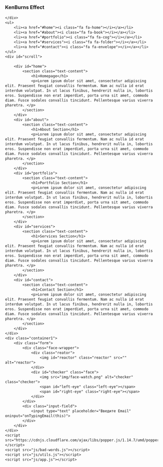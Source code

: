 <!DOCTYPE html>
<html lang="en">

<head>
	<meta charset="UTF-8">
	<meta name="viewport" content="width=device-width, initial-scale=1.0">
	<meta http-equiv="X-UA-Compatible" content="IE=Edge">
	<title>Document</title>
	<link href="//maxcdn.bootstrapcdn.com/font-awesome/4.7.0/css/font-awesome.min.css" rel="stylesheet">
	<link rel="stylesheet" href="style.css">
</head>

<body>
	<div class="wrap">
		<div class="img-box">
			<div class="single-img"></div>
			<h3>KenBurns Effect</h3>
		</div>
	</div>
	<div class="rain">

	</div>
	<ul>
		<li><a href="#home"><i class="fa fa-home"></i></a></li>
		<li><a href="#about"><i class="fa fa-book"></i></a></li>
		<li><a href="#portfolio"><i class="fa fa-cog"></i></a></li>
		<li><a href="#services"><i class="fa fa-folder"></i></a></li>
		<li><a href="#contact"><i class="fa fa-envelope"></i></a></li>
	</ul>
	<div id="scroll">

		<div id="home">
			<section class="text-content">
				<h1>Homepage</h1>
				<p>Lorem ipsum dolor sit amet, consectetur adipiscing elit. Praesent feugiat convallis fermentum. Nam ac nulla id erat interdum volutpat. In ut lacus finibus, hendrerit nulla in, lobortis eros. Suspendisse non erat imperdiet, porta urna sit amet, commodo diam. Fusce sodales convallis tincidunt. Pellentesque varius viverra pharetra. </p>
			</section>
		</div>
		<div id="about">
			<section class="text-content">
				<h1>About Section</h1>
				<p>Lorem ipsum dolor sit amet, consectetur adipiscing elit. Praesent feugiat convallis fermentum. Nam ac nulla id erat interdum volutpat. In ut lacus finibus, hendrerit nulla in, lobortis eros. Suspendisse non erat imperdiet, porta urna sit amet, commodo diam. Fusce sodales convallis tincidunt. Pellentesque varius viverra pharetra. </p>
			</section>
		</div>
		<div id="portfolio">
			<section class="text-content">
				<h1>Portfolio Section</h1>
				<p>Lorem ipsum dolor sit amet, consectetur adipiscing elit. Praesent feugiat convallis fermentum. Nam ac nulla id erat interdum volutpat. In ut lacus finibus, hendrerit nulla in, lobortis eros. Suspendisse non erat imperdiet, porta urna sit amet, commodo diam. Fusce sodales convallis tincidunt. Pellentesque varius viverra pharetra. </p>
			</section>
		</div>
		<div id="services">
			<section class="text-content">
				<h1>Services Section</h1>
				<p>Lorem ipsum dolor sit amet, consectetur adipiscing elit. Praesent feugiat convallis fermentum. Nam ac nulla id erat interdum volutpat. In ut lacus finibus, hendrerit nulla in, lobortis eros. Suspendisse non erat imperdiet, porta urna sit amet, commodo diam. Fusce sodales convallis tincidunt. Pellentesque varius viverra pharetra. </p>
			</section>
		</div>
		<div id="contact">
			<section class="text-content">
				<h1>Contact Section</h1>
				<p>Lorem ipsum dolor sit amet, consectetur adipiscing elit. Praesent feugiat convallis fermentum. Nam ac nulla id erat interdum volutpat. In ut lacus finibus, hendrerit nulla in, lobortis eros. Suspendisse non erat imperdiet, porta urna sit amet, commodo diam. Fusce sodales convallis tincidunt. Pellentesque varius viverra pharetra. </p>
			</section>
		</div>
	</div>
	<div class="container1">
		<div class="form">
			<div class="face-wrapper">
				<div class="reator">
					<img id="reactor" class="reactor" src="" alt="reactor">
				</div>
				<div id="checker" class="face">
					<img src="img/face-watch.png" alt="checker" class="checker">
					<span id="left-eye" class="left-eye"></span>
					<span id="right-eye" class="right-eye"></span>
				</div>
			</div>
			<div class="input-field">
				<input type="text" placeholder="Введите Email" oninput="onTypingEmail(this)">
			</div>
		</div>
	</div>
	<script src="https://cdnjs.cloudflare.com/ajax/libs/popper.js/1.14.7/umd/popper.min.js"></script>
	<script src="js/bad-words.js"></script>
	<script src="js/utils.js"></script>
	<script src="js/app.js"></script>
</body>

</html>
